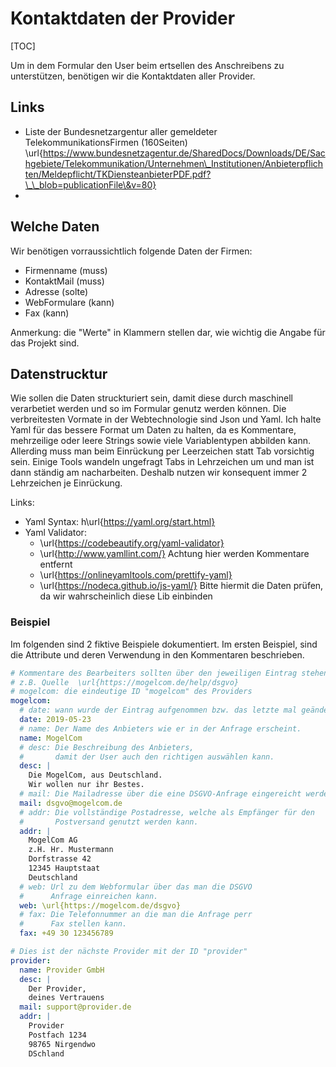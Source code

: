 # Kontaktdaten der Provider

[TOC]

Um in dem Formular den User beim ertsellen des Anschreibens zu unterstützen, benötigen wir die Kontaktdaten aller Provider.

## Links

* Liste der Bundesnetzargentur aller gemeldeter TelekommunikationsFirmen (160Seiten)
\url{https://www.bundesnetzagentur.de/SharedDocs/Downloads/DE/Sachgebiete/Telekommunikation/Unternehmen\_Institutionen/Anbieterpflichten/Meldepflicht/TKDiensteanbieterPDF.pdf?\_\_blob=publicationFile\&v=80}
* 

## Welche Daten

Wir benötigen vorraussichtlich folgende Daten der Firmen:
* Firmenname   (muss)
* KontaktMail  (muss)
* Adresse      (solte)
* WebFormulare (kann)
* Fax          (kann)

Anmerkung: die "Werte" in Klammern stellen dar, wie wichtig die Angabe für das Projekt sind.


## Datenstrucktur 
Wie sollen die Daten struckturiert sein, damit diese durch maschinell verarbetiet werden und so im Formular genutz werden können. 
Die verbreitesten Vormate in der Webtechnologie sind Json und Yaml. Ich halte Yaml für das bessere Format um Daten zu halten, da es Kommentare, mehrzeilige oder leere Strings sowie viele Variablentypen abbilden kann. Allerding muss man beim Einrückung per Leerzeichen statt Tab vorsichtig sein. Einige Tools wandeln ungefragt Tabs in Lehrzeichen um und man ist dann ständig am nacharbeiten. Deshalb nutzen wir konsequent immer 2 Lehrzeichen je Einrückung.

Links:
* Yaml Syntax: h\url{https://yaml.org/start.html}
* Yaml Validator:
  * \url{https://codebeautify.org/yaml-validator}
  * \url{http://www.yamllint.com/} Achtung hier werden Kommentare entfernt
  * \url{https://onlineyamltools.com/prettify-yaml}
  * \url{https://nodeca.github.io/js-yaml/}   Bitte hiermit die Daten prüfen, da wir wahrscheinlich diese Lib einbinden
  

### Beispiel
Im folgenden sind 2 fiktive Beispiele dokumentiert. Im ersten Beispiel, sind die Attribute und deren Verwendung in den Kommentaren beschrieben.

```yaml
# Kommentare des Bearbeiters sollten über den jeweiligen Eintrag stehen. 
# z.B. Quelle  \url{https://mogelcom.de/help/dsgvo}
# mogelcom: die eindeutige ID "mogelcom" des Providers
mogelcom:
  # date: wann wurde der Eintrag aufgenommen bzw. das letzte mal geändert
  date: 2019-05-23
  # name: Der Name des Anbieters wie er in der Anfrage erscheint.
  name: MogelCom
  # desc: Die Beschreibung des Anbieters, 
  #       damit der User auch den richtigen auswählen kann.
  desc: |
    Die MogelCom, aus Deutschland.
    Wir wollen nur ihr Bestes.
  # mail: Die Mailadresse über die eine DSGVO-Anfrage eingereicht werden kann.
  mail: dsgvo@mogelcom.de
  # addr: Die vollständige Postadresse, welche als Empfänger für den 
  #       Postversand genutzt werden kann. 
  addr: |
    MogelCom AG
    z.H. Hr. Mustermann
    Dorfstrasse 42
    12345 Hauptstaat
    Deutschland
  # web: Url zu dem Webformular über das man die DSGVO 
  #      Anfrage einreichen kann.
  web: \url{https://mogelcom.de/dsgvo}
  # fax: Die Telefonnummer an die man die Anfrage perr
  #      Fax stellen kann.
  fax: +49 30 123456789

# Dies ist der nächste Provider mit der ID "provider"
provider:
  name: Provider GmbH
  desc: |
    Der Provider,
    deines Vertrauens
  mail: support@provider.de
  addr: |
    Provider
    Postfach 1234
    98765 Nirgendwo
    DSchland
```


